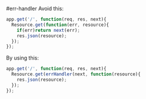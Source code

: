 #err-handler
Avoid this:

````javascript
app.get('/', function(req, res, next){
  Resource.get(function(err, resource){
    if(err)return next(err);
    res.json(resource);
  });
});
````

By using this:

````javascript
app.get('/', function(req, res, next){
  Resource.get(errHandler(next, function(resource){
    res.json(resource);
  });
});
````
